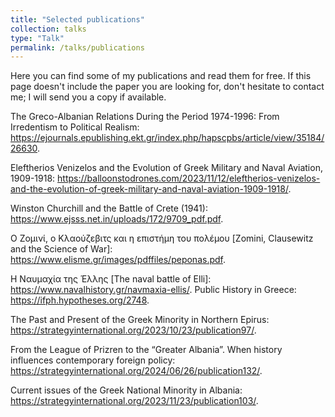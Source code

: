 ```yaml
---
title: "Selected publications"
collection: talks
type: "Talk"
permalink: /talks/publications
---
```


Here you can find some of my publications and read them for free. If this page doesn't include the paper you are looking for, don't hesitate to contact me; I will send you a copy if available.  

The Greco-Albanian Relations During the Period 1974-1996: From Irredentism to Political Realism: https://ejournals.epublishing.ekt.gr/index.php/hapscpbs/article/view/35184/26630. 

Eleftherios Venizelos and the Evolution of Greek Military and Naval Aviation, 1909-1918: https://balloonstodrones.com/2023/11/12/eleftherios-venizelos-and-the-evolution-of-greek-military-and-naval-aviation-1909-1918/. 

Winston Churchill and the Battle of Crete (1941): https://www.ejsss.net.in/uploads/172/9709_pdf.pdf. 

Ο Ζομινί, ο Κλαούζεβιτς και η επιστήμη του πολέμου [Zomini, Clausewitz and the Science of War]: https://www.elisme.gr/images/pdffiles/peponas.pdf. 

Η Ναυμαχία της Έλλης [The naval battle of Elli]: https://www.navalhistory.gr/navmaxia-ellis/. 
Public History in Greece: https://ifph.hypotheses.org/2748.

The Past and Present of the Greek Minority in Northern Epirus: https://strategyinternational.org/2023/10/23/publication97/.

From the League of Prizren to the “Greater Albania”. When history influences contemporary foreign policy: https://strategyinternational.org/2024/06/26/publication132/.

Current issues of the Greek National Minority in Albania: https://strategyinternational.org/2023/11/23/publication103/. 